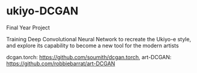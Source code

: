 # ukiyo-DCGAN

Final Year Project

Training Deep Convolutional Neural Network to recreate the Ukiyo-e style, and explore its capability to become a new tool for the modern artists

dcgan.torch:  https://github.com/soumith/dcgan.torch, 
art-DCGAN:    https://github.com/robbiebarrat/art-DCGAN
